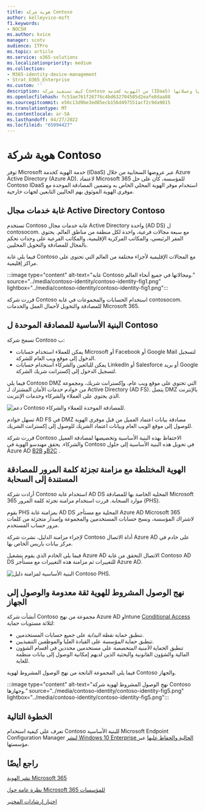 ```yaml
---
title: هوية شركة Contoso
author: kelleyvice-msft
f1.keywords:
- NOCSH
ms.author: kvice
manager: scotv
audience: ITPro
ms.topic: article
ms.service: o365-solutions
ms.localizationpriority: medium
ms.collection:
- M365-identity-device-management
- Strat_O365_Enterprise
ms.custom: ''
description: كيف تستفيد شركة Contoso من الهوية كخدمة (IDaaS) وتوفر المصادقة المستندة إلى السحابة لموظفيها والمصادقة الموحدة لشركائها وعملائها.
ms.openlocfilehash: fc53ae761f26776c4bd632704505d2eafe8daa88
ms.sourcegitcommit: e50c13d9be3ed05ecb156d497551acf2c9da9015
ms.translationtype: MT
ms.contentlocale: ar-SA
ms.lasthandoff: 04/27/2022
ms.locfileid: "65094427"
---
```

# <a name="identity-for-the-contoso-corporation"></a>هوية شركة Contoso

توفر Microsoft خدمة الهوية كخدمة (IDaaS) عبر عروضها السحابية من خلال Azure Active Directory (Azure AD). لاعتماد Microsoft 365 للمؤسسة، كان على حل Contoso IDaaS استخدام موفر الهوية المحلي الخاص به وتضمين المصادقة الموحدة مع موفري الهوية الموثوق بهم الحاليين التابعين لجهات خارجية.

## <a name="the-contoso-active-directory-domain-services-forest"></a>غابة خدمات مجال Active Directory Contoso

تستخدم Contoso غابة خدمات مجال Active Directory واحدة (AD DS) ل contosocom\. مع سبعة مجالات فرعية، واحدة لكل منطقة من مناطق العالم. يحتوي المقر الرئيسي، والمكاتب المركزية الإقليمية، والمكاتب الفرعية على وحدات تحكم بالمجال للمصادقة والتخويل المحليين.

فيما يلي غابة Contoso مع المجالات الإقليمية لأجزاء مختلفة من العالم التي تحتوي على مراكز إقليمية.

:::image type="content" alt-text="غابة Contoso ومجالاتها في جميع أنحاء العالم." source="../media/contoso-identity/contoso-identity-fig1.png" lightbox="../media/contoso-identity/contoso-identity-fig1.png":::
 
قررت شركة Contoso استخدام الحسابات والمجموعات في غابة contosocom\. للمصادقة والتخويل لأحمال العمل والخدمات Microsoft 365.

## <a name="the-contoso-federated-authentication-infrastructure"></a>البنية الأساسية للمصادقة الموحدة ل Contoso

تسمح شركة Contoso ب:

- يمكن للعملاء استخدام حسابات Microsoft أو Facebook أو Google Mail لتسجيل الدخول إلى موقع ويب العام للشركة.
- يمكن للبائعين والشركاء استخدام حسابات LinkedIn أو Salesforce أو بريد Google لتسجيل الدخول إلى إكسترانت شريك الشركة.

فيما يلي Contoso DMZ التي تحتوي على موقع ويب عام، وإكسترانت شريك، ومجموعة من خوادم خدمات الأمان المشترك لـ Active Directory (AD FS). يتصل DMZ بالإنترنت الذي يحتوي على العملاء والشركاء وخدمات الإنترنت.

![دعم Contoso للمصادقة الموحدة للعملاء والشركاء.](../media/contoso-identity/contoso-identity-fig2.png)
 
تسهل خوادم AD FS في DMZ مصادقة بيانات اعتماد العميل من قبل موفري الهوية للوصول إلى موقع الويب العام وبيانات اعتماد الشريك للوصول إلى إكسترانت الشريك.

قررت شركة Contoso الاحتفاظ بهذه البنية الأساسية وتخصيصها لمصادقة العميل والشركاء. يحقق مهندسو الهوية في Contoso في تحويل هذه البنية الأساسية إلى حلول Azure AD [B2B](/azure/active-directory/b2b/hybrid-organizations) [وB2C](/azure/active-directory-b2c/solution-articles) .

## <a name="hybrid-identity-with-password-hash-synchronization-for-cloud-based-authentication"></a>الهوية المختلطة مع مزامنة تجزئة كلمة المرور للمصادقة المستندة إلى السحابة

أرادت شركة Contoso استخدام غابة AD DS المحلية الخاصة بها للمصادقة Microsoft 365 موارد السحابة. قررت استخدام مزامنة تجزئة كلمة المرور (PHS).

يقوم PHS بمزامنة غابة AD DS المحلية مع مستأجر Azure AD Microsoft 365 لاشتراك المؤسسة، ونسخ حسابات المستخدمين والمجموعة وإصدار متجزئة من كلمات مرور حساب المستخدم.

لإجراء مزامنة الدليل، نشرت شركة Contoso أداة الاتصال Azure AD على خادم في مركز بيانات باريس الخاص بها.

فيما يلي الخادم الذي يقوم بتشغيل Azure AD الاتصال التحقق من غابة Contoso AD DS للتغييرات ثم مزامنة هذه التغييرات مع مستأجر Azure AD.

![البنية الأساسية لمزامنة دليل Contoso PHS.](../media/contoso-identity/contoso-identity-fig4.png)
 
## <a name="conditional-access-policies-for-zero-trust-identity-and-device-access"></a>نهج الوصول المشروط للهوية ثقة معدومة والوصول إلى الجهاز

أنشأت شركة Contoso مجموعة من نهج Azure AD وIntune [Conditional Access](../security/office-365-security/identity-access-policies.md) لثلاثة مستويات حماية:

- تنطبق حماية *نقطة البداية* على جميع حسابات المستخدمين.
- تنطبق حماية *المؤسسة* على القيادة العليا والموظفين التنفيذيين.
- تنطبق الحماية *الأمنية المتخصصة* على مستخدمين محددين في أقسام الشؤون المالية والشؤون القانونية والبحثية الذين لديهم إمكانية الوصول إلى بيانات منظمة للغاية.

فيما يلي المجموعة الناتجة من نهج الوصول المشروط لهوية Contoso والجهاز.

:::image type="content" alt-text="نهج الوصول المشروط لهوية شركة Contoso وجهازها." source="../media/contoso-identity/contoso-identity-fig5.png" lightbox="../media/contoso-identity/contoso-identity-fig5.png":::
 
## <a name="next-step"></a>الخطوة التالية

تعرف على كيفية استخدام Contoso للبنية الأساسية Microsoft Endpoint Configuration Manager [لنشر Windows 10 Enterprise الحالية والحفاظ عليها](contoso-win10.md) عبر مؤسستها.

## <a name="see-also"></a>راجع أيضًا

[نشر الهوية Microsoft 365](deploy-identity-solution-overview.md)

[نظرة عامة حول Microsoft 365 للمؤسسات](microsoft-365-overview.md)

[اختبار إرشادات المختبر](m365-enterprise-test-lab-guides.md)